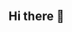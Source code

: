 ## Hi there 👋

<!--
🎓 **Образование:**  
- 🎓 Выпускница Евразийского Национального университета  
- 💻 Специализация: Криптология

💡 **Обо мне:**  
- 🏡 Купила свою первую квартиру в 22 года без помощи родителей  
- ✈️ Участвовала в программе обмена и работала в США  
- 🔐 Интересуюсь инвестициями, личными финансами и кибербезопасностью  


📫 **Как со мной связаться:**  
- Email: abdraliaru2oo2@mail.ru
- LinkedIn: www.linkedin.com/in/aru-abdrali-672298352
-->
